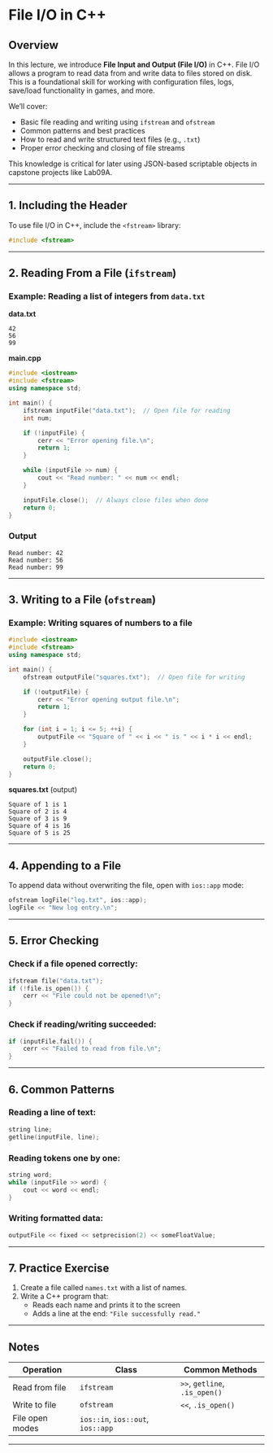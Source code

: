 # File I/O in C++

## Overview

In this lecture, we introduce **File Input and Output (File I/O)** in C++. File I/O allows a program to read data from and write data to files stored on disk. This is a foundational skill for working with configuration files, logs, save/load functionality in games, and more.

We’ll cover:
- Basic file reading and writing using `ifstream` and `ofstream`
- Common patterns and best practices
- How to read and write structured text files (e.g., `.txt`)
- Proper error checking and closing of file streams

This knowledge is critical for later using JSON-based scriptable objects in capstone projects like Lab09A.

---

## 1. Including the Header

To use file I/O in C++, include the `<fstream>` library:

```cpp
#include <fstream>
```

---

## 2. Reading From a File (`ifstream`)

### Example: Reading a list of integers from `data.txt`

**data.txt**
```
42
56
99
```

**main.cpp**
```cpp
#include <iostream>
#include <fstream>
using namespace std;

int main() {
    ifstream inputFile("data.txt");  // Open file for reading
    int num;

    if (!inputFile) {
        cerr << "Error opening file.\n";
        return 1;
    }

    while (inputFile >> num) {
        cout << "Read number: " << num << endl;
    }

    inputFile.close();  // Always close files when done
    return 0;
}
```

### Output
```
Read number: 42
Read number: 56
Read number: 99
```

---

## 3. Writing to a File (`ofstream`)

### Example: Writing squares of numbers to a file

```cpp
#include <iostream>
#include <fstream>
using namespace std;

int main() {
    ofstream outputFile("squares.txt");  // Open file for writing

    if (!outputFile) {
        cerr << "Error opening output file.\n";
        return 1;
    }

    for (int i = 1; i <= 5; ++i) {
        outputFile << "Square of " << i << " is " << i * i << endl;
    }

    outputFile.close();
    return 0;
}
```

**squares.txt** (output)
```
Square of 1 is 1
Square of 2 is 4
Square of 3 is 9
Square of 4 is 16
Square of 5 is 25
```

---

## 4. Appending to a File

To append data without overwriting the file, open with `ios::app` mode:

```cpp
ofstream logFile("log.txt", ios::app);
logFile << "New log entry.\n";
```

---

## 5. Error Checking

### Check if a file opened correctly:
```cpp
ifstream file("data.txt");
if (!file.is_open()) {
    cerr << "File could not be opened!\n";
}
```

### Check if reading/writing succeeded:
```cpp
if (inputFile.fail()) {
    cerr << "Failed to read from file.\n";
}
```

---

## 6. Common Patterns

### Reading a line of text:
```cpp
string line;
getline(inputFile, line);
```

### Reading tokens one by one:
```cpp
string word;
while (inputFile >> word) {
    cout << word << endl;
}
```

### Writing formatted data:
```cpp
outputFile << fixed << setprecision(2) << someFloatValue;
```

---

## 7. Practice Exercise

1. Create a file called `names.txt` with a list of names.
2. Write a C++ program that:
   - Reads each name and prints it to the screen
   - Adds a line at the end: `"File successfully read."`

---

## Notes

| Operation           | Class      | Common Methods            |
|---------------------|------------|----------------------------|
| Read from file      | `ifstream` | `>>`, `getline`, `.is_open()` |
| Write to file       | `ofstream` | `<<`, `.is_open()`         |
| File open modes     | `ios::in`, `ios::out`, `ios::app` |                        |

---




